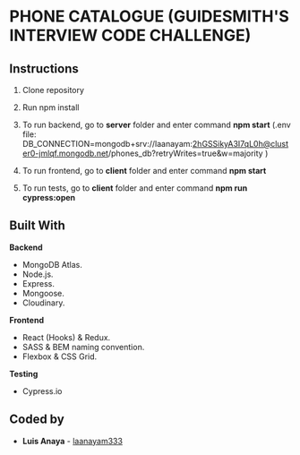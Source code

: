 # PHONE CATALOGUE (GUIDESMITH'S INTERVIEW CODE CHALLENGE)

## Instructions

1. Clone repository

2. Run npm install

3. To run backend, go to **server** folder and enter command **npm start**
   (.env file:
   DB_CONNECTION=mongodb+srv://laanayam:2hGSSikyA3I7qL0h@cluster0-jmlqf.mongodb.net/phones_db?retryWrites=true&w=majority
   )

4. To run frontend, go to **client** folder and enter command **npm start**

5. To run tests, go to **client** folder and enter command **npm run cypress:open**

## Built With

**Backend**

- MongoDB Atlas.
- Node.js.
- Express.
- Mongoose.
- Cloudinary.

**Frontend**

- React (Hooks) & Redux.
- SASS & BEM naming convention.
- Flexbox & CSS Grid.

**Testing**

- Cypress.io

## Coded by

- **Luis Anaya** - [laanayam333](https://github.com/laanayam333)
